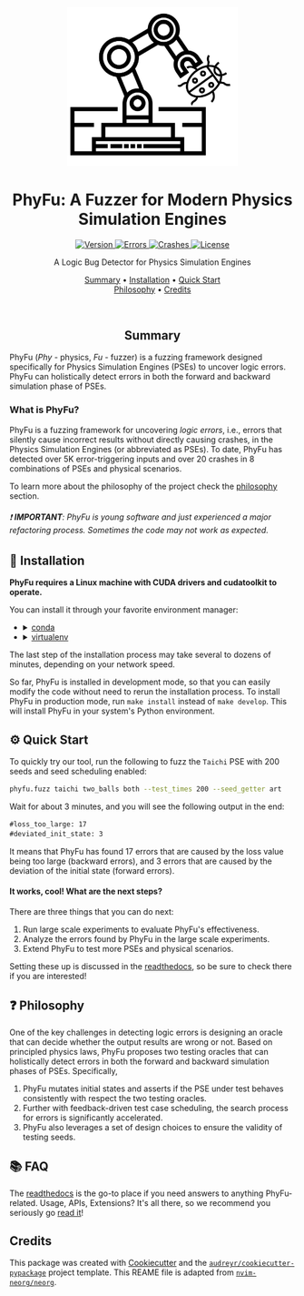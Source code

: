 <div align="center">

<img src="logo.svg" width=300>

# PhyFu: A Fuzzer for Modern Physics Simulation Engines

<a href="#"> ![Version](https://img.shields.io/badge/PhyFu%200.1.0-brightgreen?style=for-the-badge) </a>
<a href="#"> ![Errors](https://img.shields.io/badge/%23errors-5K%2B-9cf?style=for-the-badge) </a>
<a href="#"> ![Crashes](https://img.shields.io/badge/%23crashes-20%2B-7289da?style=for-the-badge) </a>
<a href="#"> ![License](https://img.shields.io/badge/license-GitHub-green?style=for-the-badge)</a>

A Logic Bug Detector for Physics Simulation Engines

[Summary](#summary)
•
[Installation](#-installation)
•
[Quick Start](#-quick-start)
<br>
[Philosophy](#-philosophy)
•
[Credits](#credits)

</div>

<div align="center">

<br>

## Summary

</div>

PhyFu (_Phy_ - physics, _Fu_ - fuzzer) is a fuzzing framework designed specifically for Physics Simulation Engines (PSEs) to uncover logic errors. PhyFu can holistically detect errors in both the forward and backward simulation phase of PSEs.

### What is PhyFu?

PhyFu is a fuzzing framework for uncovering *logic errors*, i.e., errors that silently cause incorrect results without directly causing crashes, in the Physics Simulation Engines (or abbreviated as PSEs). To date, PhyFu has detected over 5K error-triggering inputs and over 20 crashes in 8 combinations of PSEs and physical scenarios.

To learn more about the philosophy of the project check the [philosophy](#-philosophy) section.

###### :exclamation: **IMPORTANT**: PhyFu is young software and just experienced a major refactoring process. Sometimes the code may not work as expected.

## 🔧 Installation

**PhyFu requires a Linux machine with CUDA drivers and cudatoolkit to operate.**

You can install it through your favorite environment manager:

-
  <details>
  <summary><a href="https://docs.conda.io/en/latest/">conda</a></summary>

  ```bash
  git clone https://github.com/PhyFuzz/phyfu.git
  cd phyfu
  conda create -n phyfu python=3.8
  conda activate phyfu
  make develop
  ```

  </details>

- <details>

  ```bash
  git clone https://github.com/PhyFuzz/phyfu.git
  cd phyfu
  python3 -m pip install --user --upgrade pip
  python3 -m pip install --user virtualenv
  python3 -m venv env
  source env/bin/activate
  make develop
  ```

  <summary><a href="https://virtualenv.pypa.io/en/latest/">virtualenv</a></summary>
  </details>

The last step of the installation process may take several to dozens of minutes, depending on your network speed.

So far, PhyFu is installed in development mode, so that you can easily modify the code without need to rerun the installation process.
To install PhyFu in production mode, run `make install` instead of `make develop`. This will install PhyFu in your system's Python environment.

## ⚙ Quick Start

To quickly try our tool, run the following to fuzz the `Taichi` PSE with 200 seeds and seed scheduling enabled:

```bash
phyfu.fuzz taichi two_balls both --test_times 200 --seed_getter art
```

Wait for about 3 minutes, and you will see the following output in the end:

```txt
#loss_too_large: 17
#deviated_init_state: 3
```

It means that PhyFu has found 17 errors that are caused by the loss value being too large (backward errors), and 3 errors that are caused by the deviation of the initial state (forward errors).

#### It works, cool! What are the next steps?

There are three things that you can do next:

1. Run large scale experiments to evaluate PhyFu's effectiveness.
2. Analyze the errors found by PhyFu in the large scale experiments.
3. Extend PhyFu to test more PSEs and physical scenarios.

Setting these up is discussed in the [readthedocs](https://readthedocs.org/), so be sure to check there if you are interested!

## ❓ Philosophy

One of the key challenges in detecting logic errors is designing an oracle that can decide whether the output results are wrong or not. Based on principled physics laws, PhyFu proposes two testing oracles that can holistically detect errors in both the forward and backward simulation phases of PSEs. Specifically,

1. PhyFu mutates initial states and asserts if the PSE under test behaves consistently with respect the two testing oracles.
2. Further with feedback-driven test case scheduling, the search process for errors is significantly accelerated.
3. PhyFu also leverages a set of design choices to ensure the validity of testing seeds.

## 📚 FAQ

The [readthedocs](https://readthedocs.org/) is the go-to place if you need answers to anything PhyFu-related. Usage, APIs, Extensions?
It's all there, so we recommend you seriously go [read it](https://reathedocs.org/)!

## Credits

This package was created with [Cookiecutter](https://github.com/audreyr/cookiecutter) and the [`audreyr/cookiecutter-pypackage`](https://github.com/audreyr/cookiecutter-pypackage) project template.
This REAME file is adapted from [`nvim-neorg/neorg`](https://github.com/nvim-neorg/neorg).
